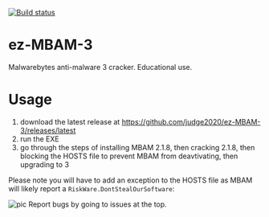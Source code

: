[![Build status](https://ci.appveyor.com/api/projects/status/hpshwpesqq204bud/branch/master?svg=true)](https://ci.appveyor.com/project/judge2020/ez-mbam-3/branch/master)

# ez-MBAM-3
Malwarebytes anti-malware 3 cracker. Educational use. 

# Usage
1. download the latest release at https://github.com/judge2020/ez-MBAM-3/releases/latest
2. run the EXE
3. go through the steps of installing MBAM 2.1.8, then cracking 2.1.8, then blocking the HOSTS file to prevent MBAM from deavtivating, then upgrading to 3

Please note you will have to add an exception to the HOSTS file as MBAM will likely report a `RiskWare.DontStealOurSoftware`:

![pic](http://i.imgur.com/jEerrPw.png)
Report bugs by going to issues at the top.
